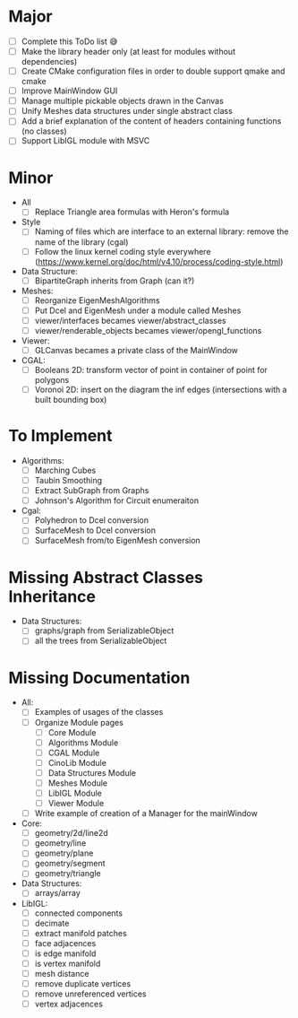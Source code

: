 # Major
- [ ] Complete this ToDo list :sweat_smile:
- [ ] Make the library header only (at least for modules without dependencies)
- [ ] Create CMake configuration files in order to double support qmake and cmake
- [ ] Improve MainWindow GUI
- [ ] Manage multiple pickable objects drawn in the Canvas
- [ ] Unify Meshes data structures under single abstract class
- [ ] Add a brief explanation of the content of headers containing functions (no classes)
- [ ] Support LibIGL module with MSVC

# Minor
- All
  - [ ] Replace Triangle area formulas with Heron's formula
- Style
  - [ ] Naming of files which are interface to an external library: remove the name of the library (cgal)
  - [ ] Follow the linux kernel coding style everywhere (https://www.kernel.org/doc/html/v4.10/process/coding-style.html)
- Data Structure:
  - [ ] BipartiteGraph inherits from Graph (can it?)
- Meshes:
  - [ ] Reorganize EigenMeshAlgorithms
  - [ ] Put Dcel and EigenMesh under a module called Meshes
  - [ ] viewer/interfaces becames viewer/abstract_classes
  - [ ] viewer/renderable_objects becames viewer/opengl_functions
- Viewer:
  - [ ] GLCanvas becames a private class of the MainWindow
- CGAL:
  - [ ] Booleans 2D: transform vector of point in container of point for polygons
  - [ ] Voronoi 2D: insert on the diagram the inf edges (intersections with a built bounding box)

# To Implement
- Algorithms:
  - [ ] Marching Cubes
  - [ ] Taubin Smoothing
  - [ ] Extract SubGraph from Graphs
  - [ ] Johnson's Algorithm for Circuit enumeraiton
- Cgal:
  - [ ] Polyhedron to Dcel conversion
  - [ ] SurfaceMesh to Dcel conversion
  - [ ] SurfaceMesh from/to EigenMesh conversion

# Missing Abstract Classes Inheritance
- Data Structures:
  - [ ] graphs/graph from SerializableObject
  - [ ] all the trees from SerializableObject

# Missing Documentation
- All:
  - [ ] Examples of usages of the classes
  - [ ] Organize Module pages
    - [ ] Core Module
    - [ ] Algorithms Module
    - [ ] CGAL Module
    - [ ] CinoLib Module
    - [ ] Data Structures Module
    - [ ] Meshes Module
    - [ ] LibIGL Module
    - [ ] Viewer Module
  - [ ] Write example of creation of a Manager for the mainWindow
- Core:
  - [ ] geometry/2d/line2d
  - [ ] geometry/line
  - [ ] geometry/plane
  - [ ] geometry/segment
  - [ ] geometry/triangle
- Data Structures:
  - [ ] arrays/array
- LibIGL:
  - [ ] connected components
  - [ ] decimate
  - [ ] extract manifold patches
  - [ ] face adjacences
  - [ ] is edge manifold
  - [ ] is vertex manifold
  - [ ] mesh distance
  - [ ] remove duplicate vertices
  - [ ] remove unreferenced vertices
  - [ ] vertex adjacences
